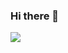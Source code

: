 ### Hi there 👋
<a href="https://github.com/AmauryRDV/github-readme-stats">
  <img align="center" src="https://github-readme-stats.vercel.app/api/pin/?username=AmauryRDV&repo=github-readme-stats&theme=buefy" />
</a>
<!--
Here are some ideas to get you started:

- 🔭 I’m currently working on ...
- 🌱 I’m currently learning ...
- 👯 I’m looking to collaborate on ...
- 🤔 I’m looking for help with ...
- 💬 Ask me about ...
- 📫 How to reach me: ...
- 😄 Pronouns: ...
- ⚡ Fun fact: ...
-->
